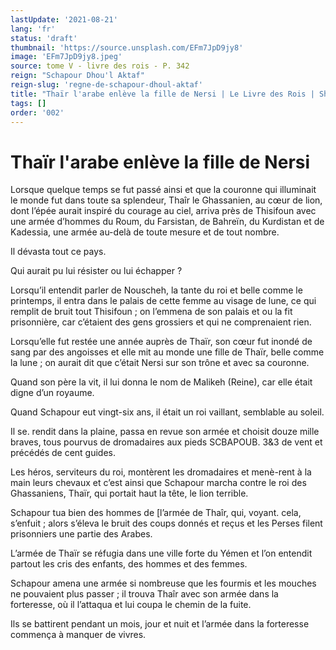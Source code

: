 ```yaml
---
lastUpdate: '2021-08-21'
lang: 'fr'
status: 'draft'
thumbnail: 'https://source.unsplash.com/EFm7JpD9jy8'
image: 'EFm7JpD9jy8.jpeg'
source: tome V - livre des rois - P. 342
reign: "Schapour Dhou'l Aktaf"
reign-slug: 'regne-de-schapour-dhoul-aktaf'
title: "Thaïr l'arabe enlève la fille de Nersi | Le Livre des Rois | Shâhnâmeh"
tags: []
order: '002'
---
```


<!-- LTeX: language=fr -->

# Thaïr l'arabe enlève la fille de Nersi

Lorsque quelque temps se fut passé ainsi et que la couronne qui illuminait le monde fut dans toute sa splendeur, Thaîr le Ghassanien, au cœur de lion, dont l’épée aurait inspiré du courage au ciel, arriva près de Thisifoun avec une armée d’hommes du Roum, du Farsistan, de Bahreïn, du Kurdistan et de Kadessia, une armée au-delà de toute mesure et de tout nombre.

Il dévasta tout ce pays.

Qui aurait pu lui résister ou lui échapper ?

Lorsqu’il entendit parler de Nouscheh, la tante du roi et belle comme le printemps, il entra dans le palais de cette femme au visage de lune, ce qui remplit de bruit tout Thisifoun ; on l’emmena de son palais et ou la fit prisonnière, car c’étaient des gens grossiers et qui ne comprenaient rien.

Lorsqu’elle fut restée une année auprès de Thaïr, son cœur fut inondé de sang par des angoisses et elle mit au monde une fille de Thaïr, belle comme la lune ; on aurait dit que c’était Nersi sur son trône et avec sa couronne.

Quand son père la vit, il lui donna le nom de Malikeh (Reine), car elle était digne d’un royaume.

Quand Schapour eut vingt-six ans, il était un roi vaillant, semblable au soleil.

Il se. rendit dans la plaine, passa en revue son armée et choisit douze mille braves, tous pourvus de dromadaires aux pieds SCBAPOUB. 3&3 de vent et précédés de cent guides.

Les héros, serviteurs du roi, montèrent les dromadaires et menè-rent à la main leurs chevaux et c’est ainsi que Schapour marcha contre le roi des Ghassaniens, Thaïr, qui portait haut la tête, le lion terrible.

Schapour tua bien des hommes de [l’armée de Thaîr, qui, voyant. cela, s’enfuit ; alors s’éleva le bruit des coups donnés et reçus et les Perses filent prisonniers une partie des Arabes.

L’armée de Thaïr se réfugia dans une ville forte du Yémen et l’on entendit partout les cris des enfants, des hommes et des femmes.

Schapour amena une armée si nombreuse que les fourmis et les mouches ne pouvaient plus passer ; il trouva Thaîr avec son armée dans la forteresse, où il l’attaqua et lui coupa le chemin de la fuite.

Ils se battirent pendant un mois, jour et nuit et l’armée dans la forteresse commença à manquer de vivres.
